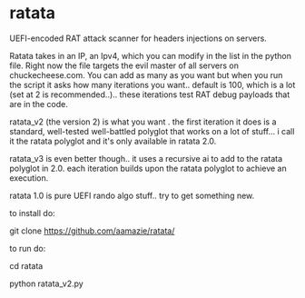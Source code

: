 # ratata
UEFI-encoded RAT attack scanner for headers injections on servers.

Ratata takes in an IP, an Ipv4, which you can modify in the list in the python file. Right now the file targets the evil master of all servers on chuckecheese.com. You can add as many as you want but when you run the script it asks how many iterations you want.. default is 100, which is a lot (set at 2 is recommended..).. these iterations test RAT debug payloads that are in the code.

ratata_v2 (the version 2) is what you want . the first iteration it does is a standard, well-tested well-battled polyglot that works on a lot of stuff...
i call it the ratata polyglot and it's only available in ratata 2.0.

ratata_v3 is even better though.. it uses a recursive ai to add to the ratata polyglot in 2.0. each iteration builds upon the ratata polyglot to achieve an execution.

ratata 1.0 is pure UEFI rando algo stuff.. try to get something new.

to install do:

git clone https://github.com/aamazie/ratata/

to run do:

cd ratata

python ratata_v2.py
